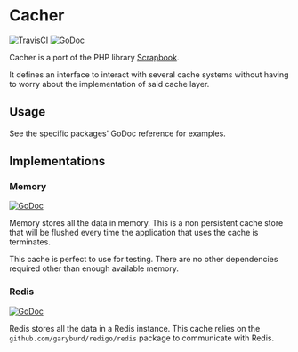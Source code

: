 # Cacher

[![TravisCI](https://travis-ci.org/jelmersnoeck/cacher.svg)](https://travis-ci.org/jelmersnoeck/cacher) [![GoDoc](https://godoc.org/github.com/jelmersnoeck/cacher?status.svg)](https://godoc.org/github.com/jelmersnoeck/cacher)

Cacher is a port of the PHP library [Scrapbook](https://github.com/matthiasmullie/scrapbook).

It defines an interface to interact with several cache systems without having to
worry about the implementation of said cache layer.

## Usage

See the specific packages' GoDoc reference for examples.

## Implementations

### Memory

[![GoDoc](https://godoc.org/github.com/jelmersnoeck/cacher/memory?status.svg)](https://godoc.org/github.com/jelmersnoeck/cacher/memory)

Memory stores all the data in memory. This is a non persistent cache store that
will be flushed every time the application that uses the cache is terminates.

This cache is perfect to use for testing. There are no other dependencies
required other than enough available memory.

### Redis

[![GoDoc](https://godoc.org/github.com/jelmersnoeck/cacher/redis?status.svg)](https://godoc.org/github.com/jelmersnoeck/cacher/redis)

Redis stores all the data in a Redis instance. This cache relies on the
`github.com/garyburd/redigo/redis` package to communicate with Redis.
